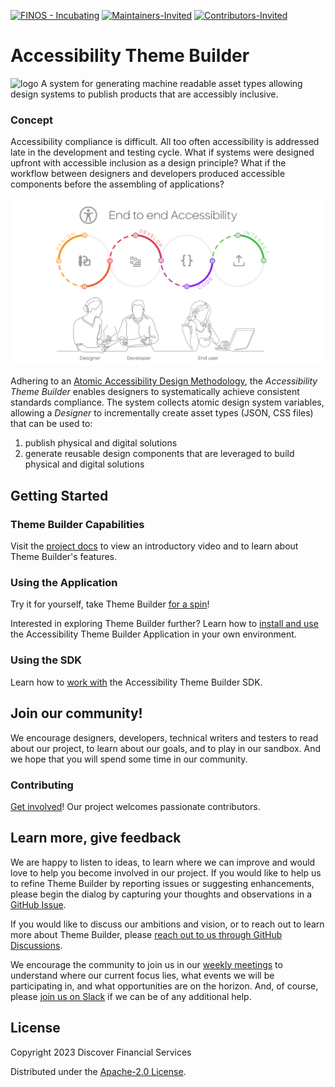 [![FINOS - Incubating](https://cdn.jsdelivr.net/gh/finos/contrib-toolbox@master/images/badge-incubating.svg)](https://community.finos.org/docs/governance/Software-Projects/stages/incubating) [![Maintainers-Invited](https://img.shields.io/badge/Maintainers-Wanted-blueviolet)](./CONTRIBUTE.md) [![Contributors-Invited](https://img.shields.io/badge/Contributors-Wanted-blue)](./CONTRIBUTE.md)
# Accessibility Theme Builder

![logo](./_images/tb-logo-sm.png) A system for generating machine readable asset types allowing design systems to publish products that are accessibly inclusive.

### Concept

Accessibility compliance is difficult. All too often accessibility is addressed late in the development and testing cycle. What if systems were designed upfront with accessible inclusion as a design principle? What if the workflow between designers and developers produced accessible components before the assembling of applications?

![workflow](./_images/gaad-a11y-e2e.png)

Adhering to an [Atomic Accessibility Design Methodology](https://finos.github.io/a11y-theme-builder/motivation/solution/), the *Accessibility Theme Builder* enables designers to systematically achieve consistent standards compliance. The system collects atomic design system variables, allowing a *Designer* to incrementally create asset types (JSON, CSS files) that can be used to:

1. publish physical and digital solutions
2. generate reusable design components that are leveraged to build physical and digital solutions

## Getting Started

### Theme Builder Capabilities

Visit the [project docs](https://finos.github.io/a11y-theme-builder) to view an introductory video and to learn about Theme Builder's features.

### Using the Application

Try it for yourself, take Theme Builder [for a spin](https://try.a11y-theme-builder.finos.org/)!

Interested in exploring Theme Builder further?  Learn how to [install and use](./DEV_GUIDE.md) the Accessibility Theme Builder Application in your own environment.

### Using the SDK

Learn how to [work with](https://github.com/finos/a11y-theme-builder-sdk) the Accessibility Theme Builder SDK.

## Join our community!

We encourage designers, developers, technical writers and testers to read about our project, to learn about our goals, and to play in our sandbox.  And we hope that you will spend some time in our community.

### Contributing

[Get involved](./CONTRIBUTE.md)! Our project welcomes passionate contributors.

## Learn more, give feedback

We are happy to listen to ideas, to learn where we can improve and would love to help you become involved in our project.  If you would like to help us to refine Theme Builder by reporting issues or suggesting enhancements, please begin the dialog by capturing your thoughts and observations in a [GitHub Issue](https://github.com/finos/a11y-theme-builder/issues).

If you would like to discuss our ambitions and vision, or to reach out to learn more about Theme Builder, please [reach out to us through GitHub Discussions](https://github.com/finos/a11y-theme-builder/discussions).

We encourage the community to join us in our [weekly meetings](https://github.com/finos/a11y-theme-builder/wiki/Communication#meetings) to understand where our current focus lies, what events we will be participating in, and what opportunities are on the horizon.  And, of course, please [join us on Slack](https://a11y-l464962.slack.com) if we can be of any additional help.

## License

Copyright 2023 Discover Financial Services

Distributed under the [Apache-2.0 License](./LICENSE).
